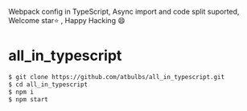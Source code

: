 Webpack config in TypeScript, Async import and code split suported, Welcome star:star:  , Happy Hacking :smile:

# all_in_typescript
```bash
$ git clone https://github.com/atbulbs/all_in_typescript.git
$ cd all_in_typescript
$ npm i
$ npm start
```
